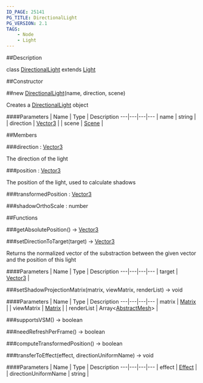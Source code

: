 ```yaml
---
ID_PAGE: 25141
PG_TITLE: DirectionalLight
PG_VERSION: 2.1
TAGS:
    - Node
    - Light
---
```

##Description

class [DirectionalLight](/classes/2.2-alpha/DirectionalLight) extends [Light](/classes/2.2-alpha/Light)



##Constructor

##new [DirectionalLight](/classes/2.2-alpha/DirectionalLight)(name, direction, scene)

Creates a [DirectionalLight](/classes/2.2-alpha/DirectionalLight) object

####Parameters
 | Name | Type | Description
---|---|---|---
 | name | string | 
 | direction | [Vector3](/classes/2.2-alpha/Vector3) | 
 | scene | [Scene](/classes/2.2-alpha/Scene) | 

##Members

###direction : [Vector3](/classes/2.2-alpha/Vector3)

The direction of the light

###position : [Vector3](/classes/2.2-alpha/Vector3)

The position of the light, used to calculate shadows

###transformedPosition : [Vector3](/classes/2.2-alpha/Vector3)



###shadowOrthoScale : number



##Functions

###getAbsolutePosition() &rarr; [Vector3](/classes/2.2-alpha/Vector3)


###setDirectionToTarget(target) &rarr; [Vector3](/classes/2.2-alpha/Vector3)

Returns the normalized vector of the substraction between the given vector and the position of this light

####Parameters
 | Name | Type | Description
---|---|---|---
 | target | [Vector3](/classes/2.2-alpha/Vector3) | 

###setShadowProjectionMatrix(matrix, viewMatrix, renderList) &rarr; void



####Parameters
 | Name | Type | Description
---|---|---|---
 | matrix | [Matrix](/classes/2.2-alpha/Matrix) | 
 | viewMatrix | [Matrix](/classes/2.2-alpha/Matrix) | 
 | renderList | Array&lt;[AbstractMesh](/classes/2.2-alpha/AbstractMesh)&gt; | 

###supportsVSM() &rarr; boolean


###needRefreshPerFrame() &rarr; boolean


###computeTransformedPosition() &rarr; boolean


###transferToEffect(effect, directionUniformName) &rarr; void



####Parameters
 | Name | Type | Description
---|---|---|---
 | effect | [Effect](/classes/2.2-alpha/Effect) | 
 | directionUniformName | string | 

